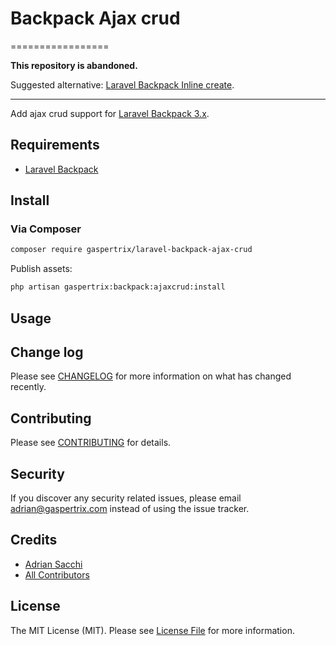 # Backpack Ajax crud
=================

**This repository is abandoned.**

Suggested alternative: [Laravel Backpack Inline create](https://backpackforlaravel.com/docs/4.1/crud-operation-inline-create).

------

Add ajax crud support for [Laravel Backpack 3.x](https://laravel-backpack.readme.io/docs).

## Requirements
- [Laravel Backpack](https://laravel-backpack.readme.io/docs)

## Install

### Via Composer

``` bash
composer require gaspertrix/laravel-backpack-ajax-crud
```

Publish assets:
``` bash
php artisan gaspertrix:backpack:ajaxcrud:install
```

## Usage

## Change log

Please see [CHANGELOG](CHANGELOG.md) for more information on what has changed recently.

## Contributing

Please see [CONTRIBUTING](CONTRIBUTING.md) for details.

## Security

If you discover any security related issues, please email adrian@gaspertrix.com instead of using the issue tracker.

## Credits

- [Adrian Sacchi][link-author]
- [All Contributors][link-contributors]

## License

The MIT License (MIT). Please see [License File](LICENSE.md) for more information.

[link-author]: https://github.com/gaspertrix
[link-contributors]: ../../contributors
